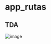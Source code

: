# app_rutas
## TDA
![image](https://github.com/user-attachments/assets/0c7a5785-06bb-431b-b9ea-12801321f326)
